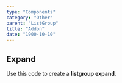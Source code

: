```yaml
---
type: "Components"
category: "Other"
parent: "ListGroup"
title: "Addon"
date: "1900-10-10"
---
```


## Expand

Use this code to create a **listgroup expand**.

<demo>
  <demoinline src="demos/components/list-group/expand">
  </demoinline>
</demo>
